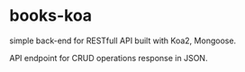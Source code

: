 # books-koa
simple back-end for RESTfull API built with Koa2, Mongoose.

API endpoint for CRUD operations response in JSON. 
